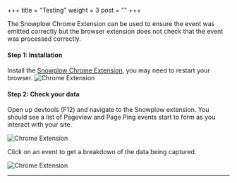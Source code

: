 +++
title = "Testing"
weight = 3
post = ""
+++


The Snowplow Chrome Extension can be used to ensure the event was emitted correctly but the browser extension does not check that the event was processed correctly. 

#### **Step 1:** Installation
Install the [Snowplow Chrome Extension](https://chrome.google.com/webstore/detail/snowplow-inspector/maplkdomeamdlngconidoefjpogkmljm?hl=en), you may need to restart your browser.
![Chrome Extension](../images/install.png?classes=shadow)

#### **Step 2:** Check your data
Open up devtools (F12) and navigate to the Snowplow extension. You should see a list of Pageview and Page Ping events start to form as you interact with your site.

![Chrome Extension](../images/extension_events.png?width=20pc)

Click on an event to get a breakdown of the data being captured.

![Chrome Extension](../images/extension_breakdown.png?width=40pc)

***
